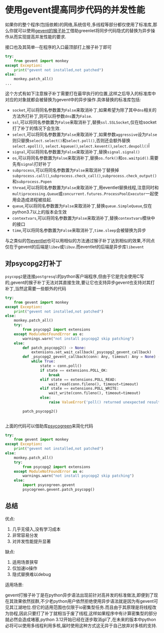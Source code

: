 # 使用gevent提高同步代码的并发性能

如果你的整个程序(包括依赖)的网络,系统信号,多线程等部分都仅使用了标准库,那么你就可以使用[gevent的猴子补丁](https://www.gevent.org/intro.html#monkey-patching)借助greenlet将同步代码隐式的替换为异步操作从而实现提高并发性能的要求.

接口也及其简单--在程序的入口最顶部打上猴子补丁即可
```python
try:
    from gevent import monkey
except Exception:
    print("gevent not installed,not patched")
else:
    monkey.patch_all()
...
```

这个方式有如下注意猴子补丁需要打在最早执行的位置,这样之后导入的标准库中对应的对象就都会被替换为gevent中的异步操作.具体替换的标准库包括:

+ `socket`,可以将同名参数置为`False`来取消补丁,如果希望为除了其中`dns`相关的方法外打补丁,则可以将参数`dns`置为`False`.
+ `ssl`,可以将同名参数置为`False`来取消补丁,替换`ssl.SSLSocket`,仅在给socket打了补丁的情况下会生效.
+ `select`,可以将同名参数置为`False`来取消补丁,如果参数`aggressive`设为`False`则只替换`select.select()`和`select.poll()`,否则还会额外替换`select.epoll()`,
`select.kqueue()`,`select.kevent()`,`select.devpoll()`Ï
+ `signal`,可以将同名参数置为`False`来取消补丁,替换`signal.signal()`
+ `os`,可以将同名参数置为`False`来取消补丁,替换`os.fork()`和`os.waitpid()`.需要先有`signal`打好补丁
+ `subprocess`,可以将同名参数置为`False`来取消补丁替换掉`subprocess.call()`,`subprocess.check_call()`,`subprocess.check_output()`和`subprocess.Popen`
+ `thread`,可以将同名参数置为`False`来取消补丁,用eventlet替换线程,注意同时和`multiprocessing.Queue`或`concurrent.futures.ProcessPoolExecutor`一起使用会造成进程被挂起.
+ `queue`,可以将同名参数置为`False`来取消补丁,替换`queue.SimpleQueue`,仅在python3.7以上的版本会生效
+ `contextvars`,可以将同名参数置为`False`来取消补丁,替换`contextvars`模块中的接口
+ `time`,可以将同名参数置为`False`来取消补丁,`time.sleep`会被替换为异步

与之类似的包[eventlet](https://github.com/eventlet/eventlet)也可以用相似的方法通过猴子补丁达到相似的效果,不同点仅在于gevent的后端是`libev`或`libuv`.而eventlet的后端是异步库`libevent`

## 对psycopg2打补丁

`psycopg2`是连接`postgresql`的python客户端程序,但由于它是完全使用C写的,gevent的猴子补丁无法对其直接生效,要让它也支持异步gevent也支持对其打补丁,当然这需要一些额外的代码


```python
try:
    from gevent import monkey
except Exception:
    print("gevent not installed,not patched")
else:
    monkey.patch_all()
    try:
        from psycopg2 import extensions
    except ModuleNotFoundError as e:
        warnings.warn("not install psycopg2 skip patching")
    else:
        def patch_psycopg2() -> None:
            extensions.set_wait_callback(_psycopg2_gevent_callback)
        def _psycopg2_gevent_callback(conn: Any, timeout: Any = None) -> None:
            while True:
                state = conn.poll()
                if state == extensions.POLL_OK:
                    break
                elif state == extensions.POLL_READ:
                    wait_read(conn.fileno(), timeout=timeout)
                elif state == extensions.POLL_WRITE:
                    wait_write(conn.fileno(), timeout=timeout)
                else:
                    raise ValueError('poll() returned unexpected result')
    
        patch_psycopg2()
        
```

上面的代码可以借助库[psycogreen](https://github.com/psycopg/psycogreen/)来简化代码
                
```python
try:
    from gevent import monkey
except Exception:
    print("gevent not installed,not patched")
else:
    monkey.patch_all()
    try:
        from psycopg2 import extensions
    except ModuleNotFoundError as e:
        warnings.warn("not install psycopg2 skip patching")
    else:
        import psycogreen.gevent
        psycogreen.gevent.patch_psycopg()
```

## 总结

优点:

1. 几乎无侵入,没有学习成本
2. 非常容易分发
3. 对并发性能提升显著


缺点:

1. 适用场景狭窄
2. 仅加速io操作
3. 隐式替换难以debug



适用场景:

gevent打猴子补丁是在python异步语法出现前针对高并发的标准做法,即便到了现在其效果依然拔群,不少老python用户依然拒绝使用异步语法就是因为有gevent可见其江湖地位.但它的适用范围也仅限于io密集型任务.而且由于其原理是将线程改为协程,因此只要打了补丁就相当于废了线程,这样如果程序中有计算密集型的部分就必然会造成堵塞,python 3.12开始已经在逐步取消gil了,在未来的版本中python必将可以使用多线程利用多核,届时使用这种方式这无异于自己放弃对多核的支持.
